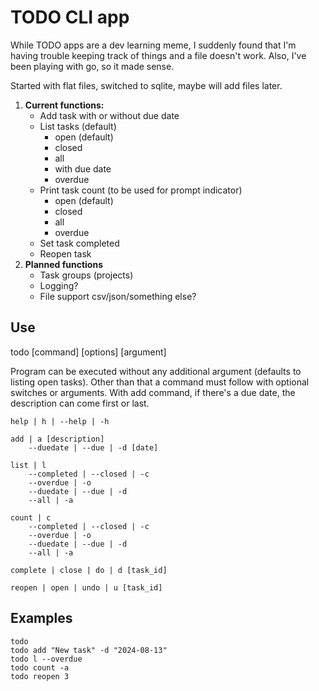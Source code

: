 
# TODO CLI app
While TODO apps are a dev learning meme, I suddenly found that I'm having trouble keeping track of things and a file doesn't work. Also, I've been playing with go, so it made sense.

Started with flat files, switched to sqlite, maybe will add files later.
1. **Current functions:**
	* Add task with or without due date
	* List tasks (default)
		* open (default)
		* closed
		* all
        * with due date
		* overdue
	* Print task count (to be used for prompt indicator)
		* open (default)
		* closed
		* all
		* overdue
	* Set task completed
	* Reopen task
2. **Planned functions**
	* Task groups (projects)
	* Logging?
	* File support csv/json/something else?

## Use

todo [command] [options] [argument]
	
Program can be executed without any additional argument (defaults to listing open tasks). Other than that a command must follow with optional switches or arguments.
With add command, if there's a due date, the description can come first or last.

    help | h | --help | -h

	add | a [description]
		--duedate | --due | -d [date]
		
	list | l
		--completed | --closed | -c
		--overdue | -o
		--duedate | --due | -d
		--all | -a
	
	count | c
		--completed | --closed | -c
		--overdue | -o
		--duedate | --due | -d
		--all | -a

	complete | close | do | d [task_id]
	
	reopen | open | undo | u [task_id]

## Examples
```
todo
todo add "New task" -d "2024-08-13"
todo l --overdue
todo count -a 
todo reopen 3
```

